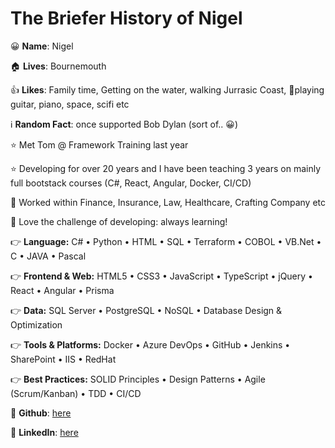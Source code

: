 # The Briefer History of Nigel

😀 **Name**: Nigel

🏠 **Lives**: Bournemouth

👍 **Likes**: Family time, Getting on the water, walking Jurrasic Coast, 🎸playing guitar, piano, space, scifi etc

ℹ️ **Random Fact**: once supported Bob Dylan (sort of.. 😀)

⭐ Met Tom @ Framework Training last year

⭐ Developing for over 20 years and I have been teaching 3 years on mainly full bootstack courses (C#, React, Angular, Docker, CI/CD)

👯 Worked within Finance, Insurance, Law, Healthcare, Crafting Company etc

🌱 Love the challenge of developing: always learning!

👉 **Language:** C# • Python • HTML • SQL • Terraform • COBOL • VB.Net • C • JAVA • Pascal

👉 **Frontend & Web:** HTML5 • CSS3 • JavaScript • TypeScript • jQuery • React • Angular • Prisma

👉 **Data:** SQL Server • PostgreSQL • NoSQL • Database Design & Optimization

👉 **Tools & Platforms:** Docker • Azure DevOps • GitHub • Jenkins • SharePoint • IIS • RedHat

👉 **Best Practices:** SOLID Principles • Design Patterns • Agile (Scrum/Kanban) • TDD • CI/CD

🔗 **Github**: [here](https://www.github.com/uerbzr)

🔗 **LinkedIn**: [here](https://www.linkedin.com/in/nigel-sibbert-ab7b0731/)
